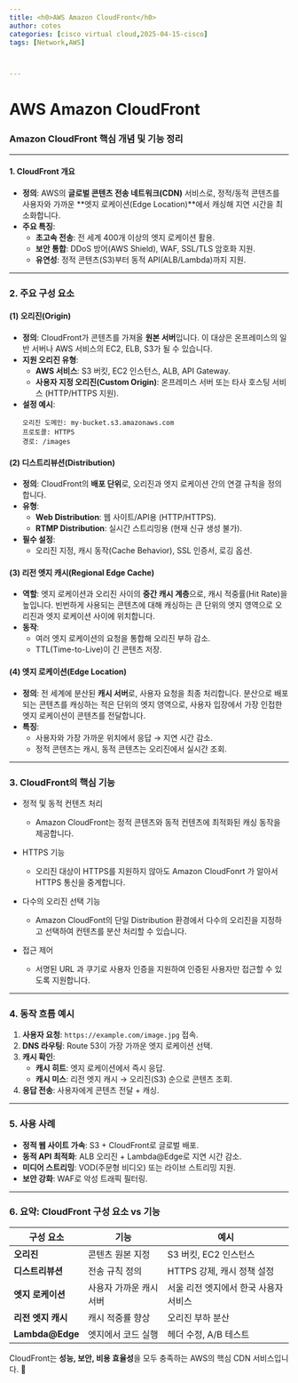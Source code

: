 ```yaml
---
title: <h0>AWS Amazon CloudFront</h0>
author: cotes 
categories: [cisco virtual cloud,2025-04-15-cisco]
tags: [Network,AWS]



---
```


# AWS Amazon CloudFront

### **Amazon CloudFront 핵심 개념 및 기능 정리**

---

#### **1. CloudFront 개요**
- **정의**: AWS의 **글로벌 콘텐츠 전송 네트워크(CDN)** 서비스로, 정적/동적 콘텐츠를 사용자와 가까운 **엣지 로케이션(Edge Location)**에서 캐싱해 지연 시간을 최소화합니다.
- **주요 특징**:
  - **초고속 전송**: 전 세계 400개 이상의 엣지 로케이션 활용.
  - **보안 통합**: DDoS 방어(AWS Shield), WAF, SSL/TLS 암호화 지원.
  - **유연성**: 정적 콘텐츠(S3)부터 동적 API(ALB/Lambda)까지 지원.

---

### **2. 주요 구성 요소**
#### **(1) 오리진(Origin)**
- **정의**: CloudFront가 콘텐츠를 가져올 **원본 서버**입니다. 이 대상은 온프레미스의 일반 서버나 AWS 서비스의 EC2, ELB, S3가 될 수 있습니다.
- **지원 오리진 유형**:
  - **AWS 서비스**: S3 버킷, EC2 인스턴스, ALB, API Gateway.
  - **사용자 지정 오리진(Custom Origin)**: 온프레미스 서버 또는 타사 호스팅 서비스 (HTTP/HTTPS 지원).
- **설정 예시**:
  ```plaintext
  오리진 도메인: my-bucket.s3.amazonaws.com
  프로토콜: HTTPS
  경로: /images
  ```

#### **(2) 디스트리뷰션(Distribution)**
- **정의**: CloudFront의 **배포 단위**로, 오리진과 엣지 로케이션 간의 연결 규칙을 정의합니다. 
- **유형**:
  - **Web Distribution**: 웹 사이트/API용 (HTTP/HTTPS).
  - **RTMP Distribution**: 실시간 스트리밍용 (현재 신규 생성 불가).
- **필수 설정**:
  - 오리진 지정, 캐시 동작(Cache Behavior), SSL 인증서, 로깅 옵션.

#### **(3) 리전 엣지 캐시(Regional Edge Cache)**
- **역할**: 엣지 로케이션과 오리진 사이의 **중간 캐시 계층**으로, 캐시 적중률(Hit Rate)을 높입니다. 빈번하게 사용되는 콘텐츠에 대해 캐싱하는 큰 단위의 엣지 영역으로 오리진과 엣지 로케이션 사이에 위치합니다. 
- **동작**:
  - 여러 엣지 로케이션의 요청을 통합해 오리진 부하 감소.
  - TTL(Time-to-Live)이 긴 콘텐츠 저장.

#### **(4) 엣지 로케이션(Edge Location)**
- **정의**: 전 세계에 분산된 **캐시 서버**로, 사용자 요청을 최종 처리합니다. 분산으로 배포되는 콘텐츠를 캐싱하는 적은 단위의 엣지 영역으로, 사용자 입장에서 가장 인접한 엣지 로케이션이 콘텐츠를 전달합니다.
- **특징**:
  - 사용자와 가장 가까운 위치에서 응답 → 지연 시간 감소.
  - 정적 콘텐츠는 캐시, 동적 콘텐츠는 오리진에서 실시간 조회.

---

### **3. CloudFront의 핵심 기능**
- 정적 및 동적 컨텐츠 처리
  - Amazon CloudFront는 정적 콘텐츠와 동적 컨텐츠에 최적화된 캐싱 동작을 제공합니다.

- HTTPS 기능
  - 오리진 대상이 HTTPS를 지원하지 않아도 Amazon CloudFonrt 가 알아서 HTTPS 통신을 중계합니다.

- 다수의 오리진 선택 기능
  - Amazon CloudFont의 단일 Distribution 환경에서 다수의 오리진을 지정하고 선택하여 컨텐츠를 분산 처리할 수 있습니다.

- 접근 제어
  - 서명된 URL 과 쿠기로 사용자 인증을 지원하여 인증된 사용자만 접근할 수 있도록 지원합니다.


---

### **4. 동작 흐름 예시**
1. **사용자 요청**: `https://example.com/image.jpg` 접속.
2. **DNS 라우팅**: Route 53이 가장 가까운 엣지 로케이션 선택.
3. **캐시 확인**:
   - **캐시 히트**: 엣지 로케이션에서 즉시 응답.
   - **캐시 미스**: 리전 엣지 캐시 → 오리진(S3) 순으로 콘텐츠 조회.
4. **응답 전송**: 사용자에게 콘텐츠 전달 + 캐싱.

---

### **5. 사용 사례**
- **정적 웹 사이트 가속**: S3 + CloudFront로 글로벌 배포.
- **동적 API 최적화**: ALB 오리진 + Lambda@Edge로 지연 시간 감소.
- **미디어 스트리밍**: VOD(주문형 비디오) 또는 라이브 스트리밍 지원.
- **보안 강화**: WAF로 악성 트래픽 필터링.

---

### **6. 요약: CloudFront 구성 요소 vs 기능**
| **구성 요소**      | **기능**                | **예시**                              |
| ------------------ | ----------------------- | ------------------------------------- |
| **오리진**         | 콘텐츠 원본 지정        | S3 버킷, EC2 인스턴스                 |
| **디스트리뷰션**   | 전송 규칙 정의          | HTTPS 강제, 캐시 정책 설정            |
| **엣지 로케이션**  | 사용자 가까운 캐시 서버 | 서울 리전 엣지에서 한국 사용자 서비스 |
| **리전 엣지 캐시** | 캐시 적중률 향상        | 오리진 부하 분산                      |
| **Lambda@Edge**    | 엣지에서 코드 실행      | 헤더 수정, A/B 테스트                 |

CloudFront는 **성능, 보안, 비용 효율성**을 모두 충족하는 AWS의 핵심 CDN 서비스입니다. 🚀
